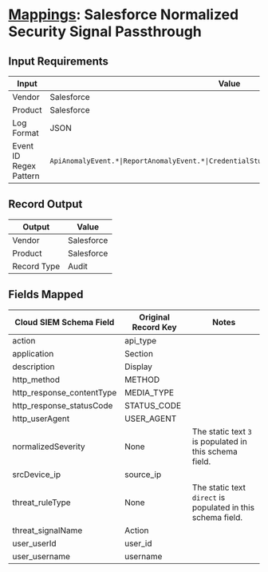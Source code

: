 # [Mappings](README.md): Salesforce Normalized Security Signal Passthrough

## Input Requirements

|Input|Value|
|-----|-----|
|Vendor|Salesforce|
|Product|Salesforce|
|Log Format|JSON|
|Event ID Regex Pattern|`ApiAnomalyEvent.*\|ReportAnomalyEvent.*\|CredentialStuffingEvent.*\|SessionHijackingEvent.*`|

## Record Output

|Output|Value|
|------|-----|
|Vendor|Salesforce|
|Product|Salesforce|
|Record Type|Audit|

## Fields Mapped

|Cloud SIEM Schema Field|Original Record Key|Notes|
|-----------------------|-------------------|-----|
|action|api_type||
|application|Section||
|description|Display||
|http_method|METHOD||
|http_response_contentType|MEDIA_TYPE||
|http_response_statusCode|STATUS_CODE||
|http_userAgent|USER_AGENT||
|normalizedSeverity|None|The static text `3` is populated in this schema field.|
|srcDevice_ip|source_ip||
|threat_ruleType|None|The static text `direct` is populated in this schema field.|
|threat_signalName|Action||
|user_userId|user_id||
|user_username|username||

